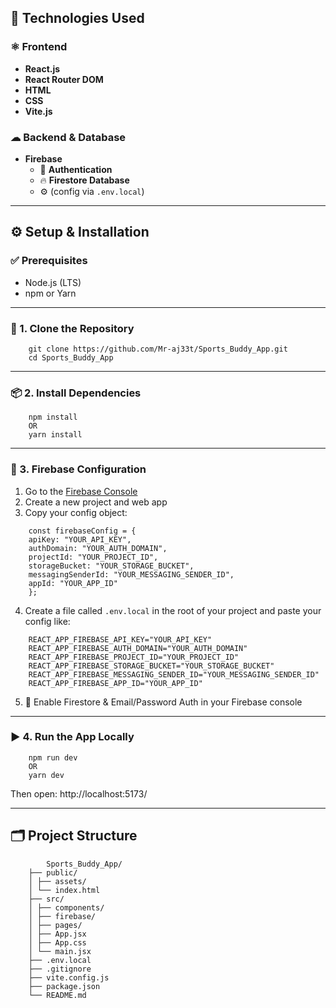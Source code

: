 ## 🚀 Technologies Used

### ⚛ Frontend
- **React.js**
- **React Router DOM**
- **HTML**
- **CSS**
- **Vite.js**

### ☁ Backend & Database
- **Firebase**
  - 🧾 **Authentication**
  - 🔥 **Firestore Database**
  - ⚙️ (config via `.env.local`)

---

## ⚙️ Setup & Installation

### ✅ Prerequisites

- Node.js (LTS)
- npm or Yarn

---

### 🧩 1. Clone the Repository

```
    git clone https://github.com/Mr-aj33t/Sports_Buddy_App.git
    cd Sports_Buddy_App
```


---

### 📦 2. Install Dependencies

```
    npm install
    OR
    yarn install
```


---

### 🔐 3. Firebase Configuration

1. Go to the [Firebase Console](https://console.firebase.google.com/)
2. Create a new project and web app
3. Copy your config object:

```
    const firebaseConfig = {
    apiKey: "YOUR_API_KEY",
    authDomain: "YOUR_AUTH_DOMAIN",
    projectId: "YOUR_PROJECT_ID",
    storageBucket: "YOUR_STORAGE_BUCKET",
    messagingSenderId: "YOUR_MESSAGING_SENDER_ID",
    appId: "YOUR_APP_ID"
    };
```


4. Create a file called `.env.local` in the root of your project and paste your config like:

```
    REACT_APP_FIREBASE_API_KEY="YOUR_API_KEY"
    REACT_APP_FIREBASE_AUTH_DOMAIN="YOUR_AUTH_DOMAIN"
    REACT_APP_FIREBASE_PROJECT_ID="YOUR_PROJECT_ID"
    REACT_APP_FIREBASE_STORAGE_BUCKET="YOUR_STORAGE_BUCKET"
    REACT_APP_FIREBASE_MESSAGING_SENDER_ID="YOUR_MESSAGING_SENDER_ID"
    REACT_APP_FIREBASE_APP_ID="YOUR_APP_ID"
```

5. 🧯 Enable Firestore & Email/Password Auth in your Firebase console

---

### ▶️ 4. Run the App Locally

```
    npm run dev
    OR
    yarn dev
```


Then open: http://localhost:5173/

---

## 🗂️ Project Structure

```
        Sports_Buddy_App/
    ├── public/
    │ ├── assets/
    │ └── index.html
    ├── src/
    │ ├── components/
    │ ├── firebase/
    │ ├── pages/
    │ ├── App.jsx
    │ ├── App.css
    │ └── main.jsx
    ├── .env.local
    ├── .gitignore
    ├── vite.config.js
    ├── package.json
    └── README.md
```



